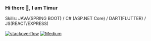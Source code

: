 ### Hi there 👋, I am Timur 

Skills: JAVA(SPRING BOOT) / C# (ASP.NET Core) / DART(FLUTTER) / JS(REACT/EXPRESS) 

<a href="https://stackoverflow.com/users/14141494/timur-turbil" target="blank"><img align="center" src="https://img.shields.io/badge/Stack_Overflow-FE7A16?style=flat&logo=stack-overflow&logoColor=white" alt="stackoverflow" /></a>  <a href="https://timurturbill.medium.com/" target="blank"><img align="center" src="https://img.shields.io/badge/Medium-12100E?style=flat&logo=medium&logoColor=white" alt="Medium" /></a>











